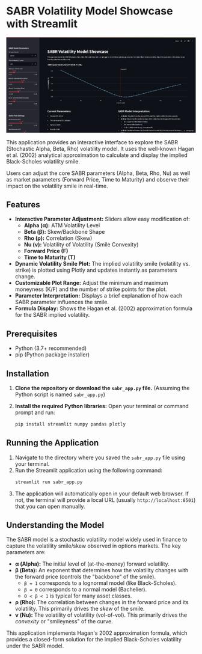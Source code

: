 # SABR Volatility Model Showcase with Streamlit

![screenshot](screenshot.png)

This application provides an interactive interface to explore the SABR (Stochastic Alpha, Beta, Rho) volatility model. It uses the well-known Hagan et al. (2002) analytical approximation to calculate and display the implied Black-Scholes volatility smile.

Users can adjust the core SABR parameters (Alpha, Beta, Rho, Nu) as well as market parameters (Forward Price, Time to Maturity) and observe their impact on the volatility smile in real-time.

## Features

*   **Interactive Parameter Adjustment:** Sliders allow easy modification of:
    *   **Alpha (α):** ATM Volatility Level
    *   **Beta (β):** Skew/Backbone Shape
    *   **Rho (ρ):** Correlation (Skew)
    *   **Nu (ν):** Volatility of Volatility (Smile Convexity)
    *   **Forward Price (F)**
    *   **Time to Maturity (T)**
*   **Dynamic Volatility Smile Plot:** The implied volatility smile (volatility vs. strike) is plotted using Plotly and updates instantly as parameters change.
*   **Customizable Plot Range:** Adjust the minimum and maximum moneyness (K/F) and the number of strike points for the plot.
*   **Parameter Interpretation:** Displays a brief explanation of how each SABR parameter influences the smile.
*   **Formula Display:** Shows the Hagan et al. (2002) approximation formula for the SABR implied volatility.

## Prerequisites

*   Python (3.7+ recommended)
*   pip (Python package installer)

## Installation

1.  **Clone the repository or download the `sabr_app.py` file.**
    (Assuming the Python script is named `sabr_app.py`)

2.  **Install the required Python libraries:**
    Open your terminal or command prompt and run:
    ```bash
    pip install streamlit numpy pandas plotly
    ```

## Running the Application

1.  Navigate to the directory where you saved the `sabr_app.py` file using your terminal.
2.  Run the Streamlit application using the following command:
    ```bash
    streamlit run sabr_app.py
    ```
3.  The application will automatically open in your default web browser. If not, the terminal will provide a local URL (usually `http://localhost:8501`) that you can open manually.

## Understanding the Model

The SABR model is a stochastic volatility model widely used in finance to capture the volatility smile/skew observed in options markets.
The key parameters are:
*   **α (Alpha):** The initial level of (at-the-money) forward volatility.
*   **β (Beta):** An exponent that determines how the volatility changes with the forward price (controls the "backbone" of the smile).
    *   `β = 1` corresponds to a lognormal model (like Black-Scholes).
    *   `β = 0` corresponds to a normal model (Bachelier).
    *   `0 < β < 1` is typical for many asset classes.
*   **ρ (Rho):** The correlation between changes in the forward price and its volatility. This primarily drives the *skew* of the smile.
*   **ν (Nu):** The volatility of volatility (vol-of-vol). This primarily drives the *convexity* or "smileyness" of the curve.

This application implements Hagan's 2002 approximation formula, which provides a closed-form solution for the implied Black-Scholes volatility under the SABR model.
